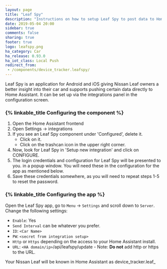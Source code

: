 ```yaml
---
layout: page
title: "Leaf Spy"
description: "Instructions on how to setup Leaf Spy to post data to Home Assistant."
date: 2019-05-04 20:00
sidebar: true
comments: false
sharing: true
footer: true
logo: leafspy.png
ha_category: Car
ha_release: 0.93.0
ha_iot_class: Local Push
redirect_from:
 - /components/device_tracker.leafspy/
---
```


Leaf Spy is an application for Android and iOS giving Nissan Leaf owners a better insight into their car and supports pushing certain data directly to Home Assistant. It can be set up via the integrations panel in the configuration screen.


### {% linkable_title Configuring the component %}

1. Open the Home Assistant frontend
2. Open Settings -> integrations
3. If you see an Leaf Spy component under 'Configured', delete it.
   - Click on it.
   - Click on the trashcan icon in the upper right corner.
4. Now, look for Leaf Spy in 'Setup new integration' and click on CONFIGURE.
5. The login credentials and configuration for Leaf Spy will be presented to you.
   in a popup window. You will need these in the configuration for the app as mentioned below.
6. Save these credentials somewhere, as you will need to repeat steps 1-5 to reset the password.

### {% linkable_title Configuring the app %}


Open the Leaf Spy app, go to `Menu` -> `Settings` and scroll down to `Server`. 
Change the following settings:
 - `Enable`: Yes
 - `Send Interval` can be whatever you prefer.
 - `ID`: `<Car Name>`
 - `PW`: `<secret from integration setup>`
 - `Http` or `Https` depending on the access to your Home Assistant install.
 - `URL`: `<HA domain/ip>`/api/leafspy/update - Note: **Do not** add http or https to the URL.

Your Nissan Leaf will be known in Home Assistant as device_tracker.leaf_<VIN number>